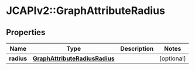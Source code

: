 # JCAPIv2::GraphAttributeRadius

## Properties
Name | Type | Description | Notes
------------ | ------------- | ------------- | -------------
**radius** | [**GraphAttributeRadiusRadius**](GraphAttributeRadiusRadius.md) |  | [optional] 

